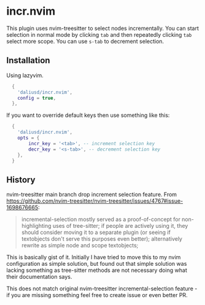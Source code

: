 # incr.nvim

This plugin uses nvim-treesitter to select nodes incrementally. You can start
selection in normal mode by clicking `tab` and then repeatedly clicking `tab`
select more scope. You can use `s-tab` to decrement selection.

## Installation

Using lazyvim.

```lua
  {
    'daliusd/incr.nvim',
    config = true,
  },
```

If you want to override default keys then use something like this:

```lua
  {
    'daliusd/incr.nvim',
    opts = {
        incr_key = '<tab>', -- increment selection key
        decr_key = '<s-tab>', -- decrement selection key
    },
  }
```

## History

nvim-treesitter main branch drop increment selection feature. From
https://github.com/nvim-treesitter/nvim-treesitter/issues/4767#issue-1698676665:

> incremental-selection mostly served as a proof-of-concept for
> non-highlighting uses of tree-sitter; if people are actively using it, they
> should consider moving it to a separate plugin (or seeing if textobjects
> don't serve this purposes even better); alternatively rewrite as simple node
> and scope textobjects;

This is basically gist of it. Initially I have tried to move this to my nvim
configuration as simple solution, but found out that simple solution was lacking
something as tree-sitter methods are not necessary doing what their
documentation says.

This does not match original nvim-treesitter incremental-selection feature - if
you are missing something feel free to create issue or even better PR.
